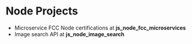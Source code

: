 Node Projects
=============
-	Microservice FCC Node certifications at **js\_node\_fcc\_microservices**
-	Image search API at **js\_node\_image\_search**
